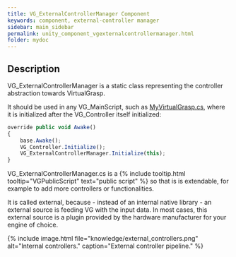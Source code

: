 ```yaml
---
title: VG_ExternalControllerManager Component
keywords: component, external-controller manager
sidebar: main_sidebar
permalink: unity_component_vgexternalcontrollermanager.html
folder: mydoc
---
```


## Description 

VG_ExternalControllerManager is a static class representing the controller abstraction towards VirtualGrasp. 

It should be used in any VG_MainScript, such as [MyVirtualGrasp.cs](unity_component_myvirtualgrasp.html), where it is initialized after the VG_Controller itself initialized:

```js
override public void Awake()
{
    base.Awake();
    VG_Controller.Initialize();
    VG_ExternalControllerManager.Initialize(this);
}
````

VG_ExternalControllerManager.cs is a {% include tooltip.html tooltip="VGPublicScript" text="public script" %} so that is is extendable, for example to add more controllers or functionalities.

It is called external, because - instead of an internal native library - an external source is feeding VG with the input data. In most cases, this external source is a plugin provided by the hardware manufacturer for your engine of choice.

{% include image.html file="knowledge/external_controllers.png" alt="Internal controllers." caption="External controller pipeline." %}

